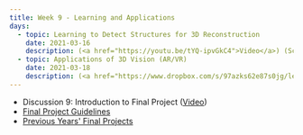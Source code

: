 ```yaml
---
title: Week 9 - Learning and Applications
days:
  - topic: Learning to Detect Structures for 3D Reconstruction 
    date: 2021-03-16
    description: (<a href="https://youtu.be/tYQ-ipvGkC4">Video</a>) (Scribe Notes) <br /> Reading - MaSKS Ch8-10 
  - topic: Applications of 3D Vision (AR/VR) 
    date: 2021-03-18
    description: (<a href="https://www.dropbox.com/s/97azks62e87s0jg/lec8-MaSKS-learning.pdf?dl=0">Slides</a>) <a href="https://youtu.be/PPjgP-QTW_I">Video</a>) ([Scribe Notes](../assets/scribe/scribe_lec18.pdf))
---
```


- Discussion 9: Introduction to Final Project (<a href = "https://youtu.be/KcZahFPmZ6U">Video</a>)
- [Final Project Guidelines](../assets/proj/S21_finProj_guidelines.pdf)
- [Previous Years' Final Projects](../assets/proj/prevProjects.zip)
